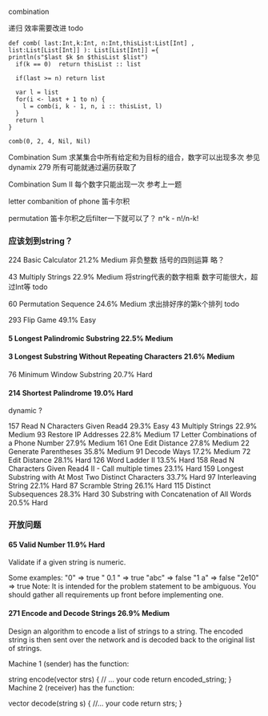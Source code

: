 
combination



递归 效率需要改进 todo

```
def comb( last:Int,k:Int, n:Int,thisList:List[Int] , list:List[List[Int]] ): List[List[Int]] ={
println(s"$last $k $n $thisList $list")
  if(k == 0)  return thisList :: list

  if(last >= n) return list

  var l = list
  for(i <- last + 1 to n) {
    l = comb(i, k - 1, n, i :: thisList, l)
  }
  return l
}

comb(0, 2, 4, Nil, Nil)
```


Combination Sum
求某集合中所有给定和为目标的组合，数字可以出现多次
参见dynamix 279
所有可能就通过遍历获取了

Combination Sum II
每个数字只能出现一次
参考上一题



letter combanition of phone
笛卡尔积


permutation
笛卡尔积之后filter一下就可以了？
n^k - n!/n-k!




### 应该划到string？

224	Basic Calculator	21.2%	Medium
非负整数 括号的四则运算
略？


43	Multiply Strings	22.9%	Medium
将string代表的数字相乘
数字可能很大，超过Int等
todo







60	Permutation Sequence	24.6%	Medium
求出排好序的第k个排列
todo


293	Flip Game 	49.1%	Easy


#### 5	Longest Palindromic Substring	22.5%	Medium
#### 3	Longest Substring Without Repeating Characters	21.6%	Medium
76	Minimum Window Substring	20.7%	Hard

#### 214	Shortest Palindrome	19.0%	Hard

dynamic ?


157	Read N Characters Given Read4 	29.3%	Easy
43	Multiply Strings	22.9%	Medium
93	Restore IP Addresses	22.8%	Medium
17	Letter Combinations of a Phone Number	27.9%	Medium
161	One Edit Distance 	27.8%	Medium
22	Generate Parentheses	35.8%	Medium
91	Decode Ways	17.2%	Medium
72	Edit Distance	28.1%	Hard
126	Word Ladder II	13.5%	Hard
158	Read N Characters Given Read4 II - Call multiple times 	23.1%	Hard
159	Longest Substring with At Most Two Distinct Characters 	33.7%	Hard
97	Interleaving String	22.1%	Hard
87	Scramble String	26.1%	Hard
115	Distinct Subsequences	28.3%	Hard
30	Substring with Concatenation of All Words	20.5%	Hard





### 开放问题

#### 65	Valid Number	11.9%	Hard

Validate if a given string is numeric.

Some examples:
"0" => true
" 0.1 " => true
"abc" => false
"1 a" => false
"2e10" => true
Note: It is intended for the problem statement to be ambiguous. You should gather all requirements up front before implementing one.



#### 271	Encode and Decode Strings 	26.9%	Medium
Design an algorithm to encode a list of strings to a string. The encoded string is then sent over the network and is decoded back to the original list of strings.

Machine 1 (sender) has the function:

string encode(vector<string> strs) {
  // ... your code
  return encoded_string;
}
Machine 2 (receiver) has the function:

vector<string> decode(string s) {
  //... your code
  return strs;
} 

